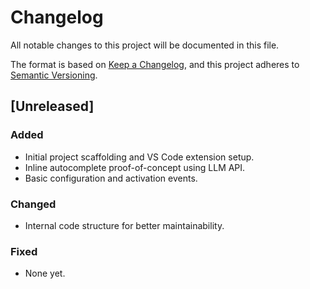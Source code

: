 # Changelog

All notable changes to this project will be documented in this file.

The format is based on [Keep a Changelog](https://keepachangelog.com/en/1.1.0/),
and this project adheres to [Semantic Versioning](https://semver.org/spec/v2.0.0.html).

## [Unreleased]

### Added
- Initial project scaffolding and VS Code extension setup.
- Inline autocomplete proof-of-concept using LLM API.
- Basic configuration and activation events.

### Changed
- Internal code structure for better maintainability.

### Fixed
- None yet.
